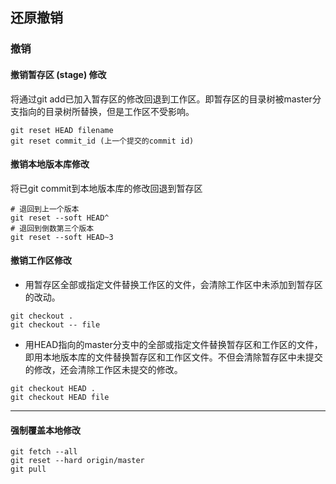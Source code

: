 ## 还原撤销

### 撤销
#### 撤销暂存区 (stage) 修改
将通过git add已加入暂存区的修改回退到工作区。即暂存区的目录树被master分支指向的目录树所替换，但是工作区不受影响。
```
git reset HEAD filename
git reset commit_id (上一个提交的commit id)
```
#### 撤销本地版本库修改
将已git commit到本地版本库的修改回退到暂存区
```
# 退回到上一个版本
git reset --soft HEAD^
# 退回到倒数第三个版本
git reset --soft HEAD~3
```
#### 撤销工作区修改
* 用暂存区全部或指定文件替换工作区的文件，会清除工作区中未添加到暂存区的改动。
```
git checkout .
git checkout -- file
```
* 用HEAD指向的master分支中的全部或指定文件替换暂存区和工作区的文件，即用本地版本库的文件替换暂存区和工作区文件。不但会清除暂存区中未提交的修改，还会清除工作区未提交的修改。
```
git checkout HEAD .
git checkout HEAD file
```
***

#### 强制覆盖本地修改
```
git fetch --all
git reset --hard origin/master
git pull
```
